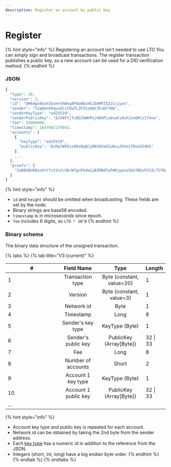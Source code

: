 ```yaml
---
description: Register an account by public key
---
```


# Register

{% hint style="info" %}
Registering an account isn't needed to use LTO You can simply sign and broadcast transactions. The register transaction publishes a public key, so a new account can be used for a DID verification method.
{% endhint %}

### JSON

```javascript
{
  "type": 20,
  "version": 3,
  "id": "8M6dgn85eh3bsHrVhWng8FNaHBcHEJD4MPZ5ZzCciyon",
  "sender": "3Jq8mnhRquuXCiFUwTLZFVSzmQt3Fu6F7HQ",
  "senderKeyType": "ed25519",
  "senderPublicKey": "AJVNfYjTvDD2GWKPejHbKPLxdvwXjAnhJzo6KCv17nne",
  "fee": 35000000,
  "timestamp": 1647867270043,
  "accounts": [
    {
      "keyType": "ed25519",
      "publicKey": "8cMyCW5Esx98zBqQCy9N36UaGZuNcuJhVe17DuG42dHS"
    },
    ...
  ],
  "proofs": [
    "3xB85BVKRooXtYfz1VnJcU6rWfgnPbdwCyB3RBdFyPHKzpazeSbk7BGsP233LTSf8wojxfhymCdHc9oBQ92DhvoS"
  ]
}
```

{% hint style="info" %}
* `id` and `height` should be omitted when broadcasting. These fields are set by the node.
* Binary strings are base58 encoded.
* `timestamp` is in microseconds since epoch.
* `fee` includes 8 digits, so `LTO * 10^8`
{% endhint %}

### Binary schema

The binary data structure of the unsigned transaction.

{% tabs %}
{% tab title="V3 (current)" %}
<table><thead><tr><th width="150">#</th><th align="center">Field Name</th><th align="center">Type</th><th>Length</th></tr></thead><tbody><tr><td>1</td><td align="center">Transaction type</td><td align="center">Byte (constant, value=20)</td><td>1</td></tr><tr><td>2</td><td align="center">Version</td><td align="center">Byte (constant, value=3)</td><td>1</td></tr><tr><td>3</td><td align="center">Network id</td><td align="center">Byte</td><td>1</td></tr><tr><td>4</td><td align="center">Timestamp</td><td align="center">Long</td><td>8</td></tr><tr><td>5</td><td align="center">Sender's key type</td><td align="center">KeyType (Byte)</td><td>1</td></tr><tr><td>6</td><td align="center">Sender's public key</td><td align="center">PublicKey (Array[Byte])</td><td>32 | 33</td></tr><tr><td>7</td><td align="center">Fee</td><td align="center">Long</td><td>8</td></tr><tr><td>8</td><td align="center">Number of accounts</td><td align="center">Short</td><td>2</td></tr><tr><td>9</td><td align="center">Account 1 key type</td><td align="center">KeyType (Byte)</td><td>1</td></tr><tr><td>10</td><td align="center">Account 1 public key</td><td align="center">PublicKey (Array[Byte])</td><td>32 | 33</td></tr><tr><td>...</td><td align="center"></td><td align="center"></td><td></td></tr></tbody></table>



{% hint style="info" %}
* Account key type and public key is repeated for each account.
* Network id can be obtained by taking the 2nd byte from the sender address.
* Each [key type](../../accounts/#key-types) has a numeric id in addition to the reference from the JSON.
* Integers (short, int, long) have a big endian byte order.
{% endhint %}
{% endtab %}
{% endtabs %}
